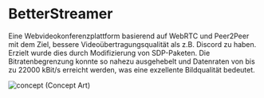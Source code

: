 # BetterStreamer
Eine Webvideokonferenzplattform basierend auf WebRTC und Peer2Peer mit dem Ziel, bessere Videoübertragungsqualität als z.B. Discord zu haben.
Erzielt wurde dies durch Modifizierung von SDP-Paketen. Die Bitratenbegrenzung konnte so nahezu ausgehebelt und Datenraten von bis zu 22000 kBit/s erreicht werden, was eine exzellente Bildqualität bedeutet.

![concept](https://github.com/KnechtNoobrecht/videochat/assets/56320300/30a08e3b-8d76-4433-963f-57118067984a)
(Concept Art)
